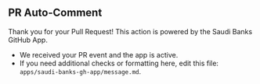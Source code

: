 ## PR Auto-Comment

Thank you for your Pull Request! This action is powered by the Saudi Banks GitHub App.

- We received your PR event and the app is active.
- If you need additional checks or formatting here, edit this file: `apps/saudi-banks-gh-app/message.md`. 

